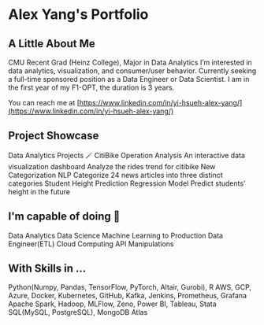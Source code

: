 # Alex Yang's Portfolio

## A Little About Me
CMU Recent Grad (Heinz College), Major in Data Analytics 
I’m interested in data analytics, visualization, and consumer/user behavior.
Currently seeking a full-time sponsored position as a Data Engineer or Data Scientist.
I am in the first year of my F1-OPT, the duration is 3 years.

You can reach me at [https://www.linkedin.com/in/yi-hsueh-alex-yang/](https://www.linkedin.com/in/yi-hsueh-alex-yang/)

## Project Showcase
Data Analytics Projects 🪄
CitiBike Operation Analysis
An interactive data visualization dashboard
Analyze the rides trend for citibike
New Categorization
NLP
Categorize 24 news articles into three distinct categories
Student Height Prediction
Regression Model
Predict students’ height in the future

## I'm capable of doing  🔧
Data Analytics
Data Science
Machine Learning to Production
Data Engineer(ETL)
Cloud Computing
API Manipulations

## With Skills in ...
Python(Numpy, Pandas, TensorFlow, PyTorch, Altair, Gurobi), R
AWS, GCP, Azure, Docker, Kubernetes, GitHub, Kafka, Jenkins, Prometheus, Grafana 
Apache Spark, Hadoop, MLFlow, Zeno, Power BI, Tableau, Stata
SQL(MySQL, PostgreSQL), MongoDB Atlas
